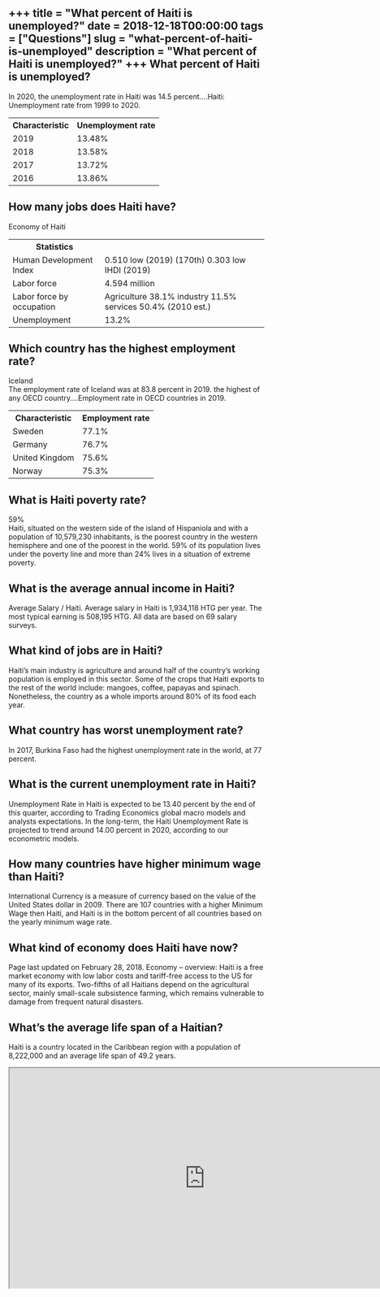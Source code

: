 +++
title = "What percent of Haiti is unemployed?"
date = 2018-12-18T00:00:00
tags = ["Questions"]
slug = "what-percent-of-haiti-is-unemployed"
description = "What percent of Haiti is unemployed?"
+++
What percent of Haiti is unemployed?
------------------------------------

In 2020, the unemployment rate in Haiti was 14.5 percent….Haiti: Unemployment rate from 1999 to 2020.

<table><tr><th>Characteristic</th><th>Unemployment rate</th></tr><tr><td>2019</td><td>13.48%</td></tr><tr><td>2018</td><td>13.58%</td></tr><tr><td>2017</td><td>13.72%</td></tr><tr><td>2016</td><td>13.86%</td></tr></table>

How many jobs does Haiti have?
------------------------------

Economy of Haiti

<table><tr><th>Statistics</th></tr><tr><td>Human Development Index</td><td>0.510 low (2019) (170th) 0.303 low IHDI (2019)</td></tr><tr><td>Labor force</td><td>4.594 million</td></tr><tr><td>Labor force by occupation</td><td>Agriculture 38.1% industry 11.5% services 50.4% (2010 est.)</td></tr><tr><td>Unemployment</td><td>13.2%</td></tr></table>

Which country has the highest employment rate?
----------------------------------------------

Iceland  
The employment rate of Iceland was at 83.8 percent in 2019. the highest of any OECD country….Employment rate in OECD countries in 2019.

<table><tr><th>Characteristic</th><th>Employment rate</th></tr><tr><td>Sweden</td><td>77.1%</td></tr><tr><td>Germany</td><td>76.7%</td></tr><tr><td>United Kingdom</td><td>75.6%</td></tr><tr><td>Norway</td><td>75.3%</td></tr></table>

What is Haiti poverty rate?
---------------------------

59%  
Haiti, situated on the western side of the island of Hispaniola and with a population of 10,579,230 inhabitants, is the poorest country in the western hemisphere and one of the poorest in the world. 59% of its population lives under the poverty line and more than 24% lives in a situation of extreme poverty.

What is the average annual income in Haiti?
-------------------------------------------

Average Salary / Haiti. Average salary in Haiti is 1,934,118 HTG per year. The most typical earning is 508,195 HTG. All data are based on 69 salary surveys.

What kind of jobs are in Haiti?
-------------------------------

Haiti’s main industry is agriculture and around half of the country’s working population is employed in this sector. Some of the crops that Haiti exports to the rest of the world include: mangoes, coffee, papayas and spinach. Nonetheless, the country as a whole imports around 80% of its food each year.

What country has worst unemployment rate?
-----------------------------------------

In 2017, Burkina Faso had the highest unemployment rate in the world, at 77 percent.

What is the current unemployment rate in Haiti?
-----------------------------------------------

Unemployment Rate in Haiti is expected to be 13.40 percent by the end of this quarter, according to Trading Economics global macro models and analysts expectations. In the long-term, the Haiti Unemployment Rate is projected to trend around 14.00 percent in 2020, according to our econometric models.

How many countries have higher minimum wage than Haiti?
-------------------------------------------------------

International Currency is a measure of currency based on the value of the United States dollar in 2009. There are 107 countries with a higher Minimum Wage then Haiti, and Haiti is in the bottom percent of all countries based on the yearly minimum wage rate.

What kind of economy does Haiti have now?
-----------------------------------------

Page last updated on February 28, 2018. Economy – overview: Haiti is a free market economy with low labor costs and tariff-free access to the US for many of its exports. Two-fifths of all Haitians depend on the agricultural sector, mainly small-scale subsistence farming, which remains vulnerable to damage from frequent natural disasters.

What’s the average life span of a Haitian?
------------------------------------------

Haiti is a country located in the Caribbean region with a population of 8,222,000 and an average life span of 49.2 years.

<iframe allow="accelerometer; autoplay; clipboard-write; encrypted-media; gyroscope; picture-in-picture" allowfullscreen="" class="__youtube_prefs__  epyt-is-override  no-lazyload" data-no-lazy="1" data-origheight="433" data-origwidth="770" data-skipgform_ajax_framebjll="" height="433" id="_ytid_85167" loading="lazy" src="https://www.youtube.com/embed/IOoV1Q_VGFA?enablejsapi=1&autoplay=0&cc_load_policy=0&cc_lang_pref=&iv_load_policy=1&loop=0&modestbranding=0&rel=1&fs=1&playsinline=0&autohide=2&theme=dark&color=red&controls=1&" title="YouTube player" width="770"></iframe>